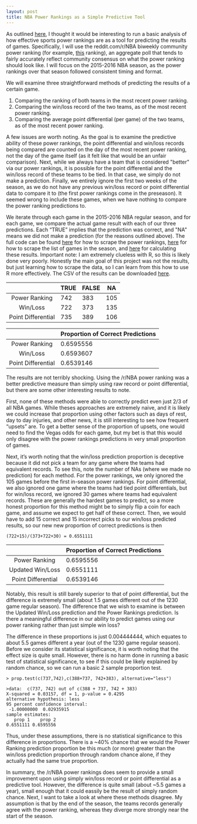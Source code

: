 ```yaml
---
layout: post
title: NBA Power Rankings as a Simple Predictive Tool
---
```



As outlined [here](https://dylanpotteroconnell.github.io/NBAPowerRankings1/), I thought it would be interesting to run a basic analysis of how effective sports power rankings are as a tool for predicting the results of games. Specifically, I will use the reddit.com/r/NBA biweekly community power ranking (for example, [this](https://www.reddit.com/r/nba/comments/5bpkd6/official_rnba_power_rankings_1_110716/) ranking), an aggregate poll that tends to fairly accurately reflect community consensus on what the power ranking should look like. I will focus on the 2015-2016 NBA season, as the power rankings over that season followed consistent timing and format.

We will examine three straightforward methods of predicting the results of a certain game.

1. Comparing the ranking of both teams in the most recent power ranking.
2. Comparing the win/loss record of the two teams, as of the most recent power ranking.
3. Comparing the average point differential (per game) of the two teams, as of the most recent power ranking.

A few issues are worth noting. As the goal is to examine the predictive ability of these power rankings, the point differential and win/loss records being compared are counted on the day of the most recent power ranking, not the day of the game itself (as it felt like that would be an unfair comparison). Next, while we always have a team that is considered "better" via our power rankings,  it is possible for the point differential and the win/loss record of these teams to be tied. In that case, we simply do not make a prediction. Finally, we entirely ignore the first two weeks of the season, as we do not have any previous win/loss record or point differential data to compare it to (the first power rankings come in the preseason). It seemed wrong to include these games, when we have nothing to compare the power ranking predictions to.

We iterate through each game in the 2015-2016 NBA regular season, and for each game, we compare the actual game result with each of our three predictions. Each “TRUE” implies that the prediction was correct, and "NA" means we did not make a prediction (for the reasons outlined above). The full code can be found [here](https://github.com/dylanpotteroconnell/NBAPowerRankings/blob/master/PowerRankingsScraper.R) for how to scrape the power rankings, [here](https://github.com/dylanpotteroconnell/NBAPowerRankings/blob/master/NBA15-16SeasonScraper.R) for how to scrape the list of games in the season, and [here](https://github.com/dylanpotteroconnell/NBAPowerRankings/blob/master/NBAResultPredicting.R) for calculating these results. Important note: I am extremely clueless with R, so this is likely done very poorly. Honestly the main goal of this project was not the results, but just learning how to scrape the data, so I can learn from this how to use R more effectively. The CSV of the results can be downloaded [here](https://github.com/dylanpotteroconnell/NBAPowerRankings/blob/master/prediction-16season.csv).



|                    | TRUE | FALSE | NA  |
|:------------------:|------|-------|-----|
| Power Ranking      | 742  | 383   | 105 |
| Win/Loss           | 722  | 373   | 135 |
| Point Differential | 735  | 389   | 106 |

|                    | Proportion of Correct Predictions |
|:------------------:|-----------------------------------|
| Power Ranking      | 0.6595556                         |
| Win/Loss           | 0.6593607                         |
| Point Differential | 0.6539146                         |



The results are not terribly shocking. Using the /r/NBA power ranking was a better predictive measure than simply using raw record or point differential, but there are some other interesting results to note.

First, none of these methods were able to correctly predict even just 2/3 of all NBA games. While theses approaches are extremely naive, and it is likely we could increase that proportion using other factors such as days of rest, day to day injuries, and other news, it is still interesting to see how frequent “upsets” are. To get a better sense of the proportion of upsets, one would need to find the Vegas odds for each game, but my bet is that this would only disagree with the power rankings predictions in very small proportion of games.

Next, it’s worth noting that the win/loss prediction proportion is deceptive because it did not pick a team for any game where the teams had equivalent records. To see this, note the number of NAs (where we made no prediction) for each method. For the power rankings, we only ignored the 105 games before the first in-season power rankings. For point differential, we also ignored one game where the teams had tied point differentials, but for win/loss record, we ignored 30 games where teams had equivalent records. These are generally the hardest games to predict, so a more honest proportion for this method might be to simply flip a coin for each game, and assume we expect to get half of these correct. Then, we would have to add 15 correct and 15 incorrect picks to our win/loss predicted results, so our new new proportion of correct predictions is then

~~~~
(722+15)/(373+722+30) = 0.6551111 
~~~~

|                    | Proportion of Correct Predictions |
|:------------------:|-----------------------------------|
| Power Ranking      | 0.6595556                         |
| Updated Win/Loss   | 0.6551111                         |
| Point Differential | 0.6539146                         |


Notably, this result is still barely superior to that of point differential, but the difference is extremely small (about 1.5 games different out of the 1230 game regular season). The difference that we wish to examine is between the Updated Win/Loss prediction and the Power Rankings prediction. Is there a meaningful difference in our ability to predict games using our power  ranking rather than just simple win loss?

The difference in these proportions is just 0.004444444, which equates to about 5.5 games different a year (out of the 1230 game regular season). Before we consider its statistical significance, it is worth noting that the effect size is quite small. However, there is no harm done in running a basic test of statistical significance, to see if this could be likely explained by random chance, so we can run a basic 2 sample proportion test.

~~~~
> prop.test(c(737,742),c(388+737, 742+383), alternative="less")

>data:  c(737, 742) out of c(388 + 737, 742 + 383)
X-squared = 0.03157, df = 1, p-value = 0.4295
alternative hypothesis: less
95 percent confidence interval:
 -1.00000000  0.02935915
sample estimates:
   prop 1    prop 2 
0.6551111 0.6595556 
~~~~

Thus, under these assumptions, there is no statistical significance to this difference in proportions. There is a ~40% chance that we would the Power Ranking prediction proportion be this much (or more) greater than the win/loss prediction proportion through random chance alone, if they actually had the same true proportion.

In summary, the /r/NBA power rankings does seem to provide a small improvement upon using simply win/loss record or point differential as a predictive tool. However, the difference is quite small (about ~5.5 games a year), small enough that it could eassily be the result of simply random chance. Next, I want to take a look at where these methods disagree. My assumption is that by the end of the season, the teams records generally agree with the power ranking, whereas they diverge more strongly near the start of the season.
